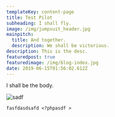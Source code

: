 ```yaml
---
templateKey: content-page
title: Test Pilot
subheading: I shall fly.
image: /img/jumpsuit_header.jpg
mainpitch:
  title: And together.
  description: We shall be victorious.
description: This is the desc.
featuredpost: true
featuredimage: /img/blog-index.jpg
date: 2019-06-15T01:56:02.612Z
---
```

I shall be the body.

![sadf](/img/apple-touch-icon.png "asdf")

```
fasfdasdsafd <?phpasdf >
```
